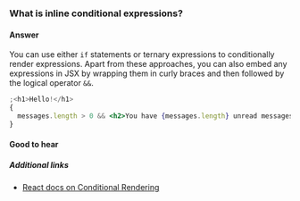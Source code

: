 ### What is inline conditional expressions?

#### Answer

You can use either `if` statements or ternary expressions to conditionally render expressions. Apart from these approaches, you can also embed any expressions in JSX by wrapping them in curly braces and then followed by the logical operator `&&`.

```jsx
;<h1>Hello!</h1>
{
  messages.length > 0 && <h2>You have {messages.length} unread messages.</h2>
}
```

#### Good to hear

##### Additional links

* [React docs on Conditional Rendering](https://reactjs.org/docs/conditional-rendering.html)

<!-- tags: (react,javascript) -->

<!-- expertise: (1) -->

